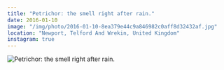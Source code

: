 ```yaml
---
title: "Petrichor: the smell right after rain."
date: 2016-01-10
image: "/img/photo/2016-01-10-8ea379e44c9a846982c0aff8d32432af.jpg"
location: "Newport, Telford And Wrekin, United Kingdom"
instagram: true
---
```


![Petrichor: the smell right after rain.](/img/photo/2016-01-10-8ea379e44c9a846982c0aff8d32432af.jpg)
